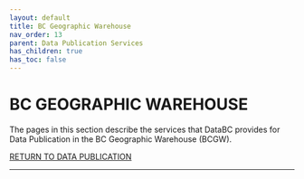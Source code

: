 ```yaml
---
layout: default
title: BC Geographic Warehouse
nav_order: 13
parent: Data Publication Services
has_children: true
has_toc: false
---
```


# BC GEOGRAPHIC WAREHOUSE

The pages in this section describe the services that DataBC provides for Data Publication in the BC Geographic Warehouse (BCGW).

[RETURN TO DATA PUBLICATION][1]

-------------------------------------------------------

[1]: ../index.md#
